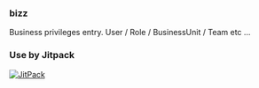 ### bizz
Business privileges entry. User / Role / BusinessUnit / Team etc ...

### Use by Jitpack
[![JitPack](https://jitpack.io/v/devezhao/bizz.svg)](https://jitpack.io/#devezhao/bizz)
